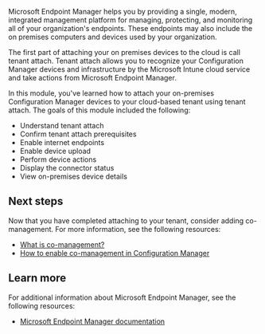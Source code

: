 Microsoft Endpoint Manager helps you by providing a single, modern, integrated management platform for managing, protecting, and monitoring all of your organization's endpoints. These endpoints may also include the on premises computers and devices used by your organization. 

The first part of attaching your on premises devices to the cloud is call tenant attach. Tenant attach allows you to recognize your Configuration Manager devices and infrastructure by the Microsoft Intune cloud service and take actions from Microsoft Endpoint Manager.

In this module, you've learned how to attach your on-premises Configuration Manager devices to your cloud-based tenant using tenant attach. The goals of this module included the following:

- Understand tenant attach
- Confirm tenant attach prerequisites
- Enable internet endpoints
- Enable device upload
- Perform device actions
- Display the connector status
- View on-premises device details

## Next steps

Now that you have completed attaching to your tenant, consider adding co-management. For more information, see the following resources:

- [What is co-management?](/mem/configmgr/comanage/overview)
- [How to enable co-management in Configuration Manager](/mem/configmgr/comanage/how-to-enable)

## Learn more

For additional information about Microsoft Endpoint Manager, see the following resources:

- [Microsoft Endpoint Manager documentation](/mem/)
